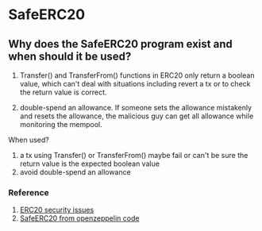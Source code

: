 # SafeERC20

## Why does the SafeERC20 program exist and when should it be used?

1. Transfer() and TransferFrom() functions in ERC20 only return a boolean value, which can't deal with situations including revert a tx or to check the return value is correct.

2. double-spend an allowance. 
    If someone sets the allowance mistakenly and resets the allowance, the malicious guy can get all allowance while monitoring the mempool.
 

When used?
1. a tx using Transfer() or TransferFrom()  maybe fail or can't be sure the return value is the expected boolean value 
2. avoid double-spend an allowance


### Reference
1. [ERC20 security issues](https://medium.com/@deliriusz/ten-issues-with-erc20s-that-can-ruin-you-smart-contract-6c06c44948e0)
2. [SafeERC20 from openzeppelin code](https://github.com/OpenZeppelin/openzeppelin-contracts/blob/master/contracts/token/ERC20/utils/SafeERC20.sol)